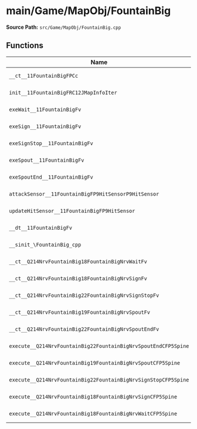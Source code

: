 # main/Game/MapObj/FountainBig

**Source Path:** `src/Game/MapObj/FountainBig.cpp`

## Functions

| Name | Address | Match % |
|------|---------|---------|
| `__ct__11FountainBigFPCc` | `0x801DEA5C` | :white_check_mark: (100.0%) |
| `init__11FountainBigFRC12JMapInfoIter` | `0x801DEAB0` | :white_check_mark: (100.0%) |
| `exeWait__11FountainBigFv` | `0x801DEBB8` | :white_check_mark: (100.0%) |
| `exeSign__11FountainBigFv` | `0x801DEC1C` | :white_check_mark: (100.0%) |
| `exeSignStop__11FountainBigFv` | `0x801DEC9C` | :white_check_mark: (100.0%) |
| `exeSpout__11FountainBigFv` | `0x801DED00` | :white_check_mark: (100.0%) |
| `exeSpoutEnd__11FountainBigFv` | `0x801DEE38` | :white_check_mark: (100.0%) |
| `attackSensor__11FountainBigFP9HitSensorP9HitSensor` | `0x801DEEAC` | :white_check_mark: (100.0%) |
| `updateHitSensor__11FountainBigFP9HitSensor` | `0x801DEF60` | :white_check_mark: (100.0%) |
| `__dt__11FountainBigFv` | `0x801DEFF8` | :x: (95.7%) |
| `__sinit_\FountainBig_cpp` | `0x801DF054` | :white_check_mark: (100.0%) |
| `__ct__Q214NrvFountainBig18FountainBigNrvWaitFv` | `0x801DF098` | :white_check_mark: (100.0%) |
| `__ct__Q214NrvFountainBig18FountainBigNrvSignFv` | `0x801DF0A8` | :white_check_mark: (100.0%) |
| `__ct__Q214NrvFountainBig22FountainBigNrvSignStopFv` | `0x801DF0B8` | :white_check_mark: (100.0%) |
| `__ct__Q214NrvFountainBig19FountainBigNrvSpoutFv` | `0x801DF0C8` | :white_check_mark: (100.0%) |
| `__ct__Q214NrvFountainBig22FountainBigNrvSpoutEndFv` | `0x801DF0D8` | :white_check_mark: (100.0%) |
| `execute__Q214NrvFountainBig22FountainBigNrvSpoutEndCFP5Spine` | `0x801DF0E8` | :white_check_mark: (100.0%) |
| `execute__Q214NrvFountainBig19FountainBigNrvSpoutCFP5Spine` | `0x801DF0F0` | :white_check_mark: (100.0%) |
| `execute__Q214NrvFountainBig22FountainBigNrvSignStopCFP5Spine` | `0x801DF0F8` | :white_check_mark: (100.0%) |
| `execute__Q214NrvFountainBig18FountainBigNrvSignCFP5Spine` | `0x801DF100` | :white_check_mark: (100.0%) |
| `execute__Q214NrvFountainBig18FountainBigNrvWaitCFP5Spine` | `0x801DF108` | :white_check_mark: (100.0%) |